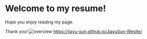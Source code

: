 # Welcome to my resume!

Hope you enjoy reading my page.

Thank you!
![overview](https://lh3.googleusercontent.com/XqFBMHpV-TSVUhfP0H_kUql7vFljayFsxLTukd2keyYa1oIdHLr8KHv60T1H7WU8qI3ObDTXILA "photo")
 https://jiayu-sun.github.io/JiayuSun-Wesite/
